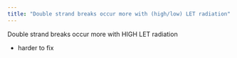 ```yaml
---
title: "Double strand breaks occur more with (high/low) LET radiation"
---
```

Double strand breaks occur more with HIGH LET radiation
- harder to fix

